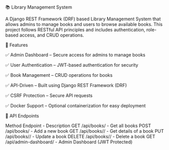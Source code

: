 📚 Library Management System

A Django REST Framework (DRF) based Library Management System that allows admins to manage books and users to browse available books. This project follows RESTful API principles and includes authentication, role-based access, and CRUD operations.

🚀 Features

✅ Admin Dashboard – Secure access for admins to manage books

✅ User Authentication – JWT-based authentication for security

✅ Book Management – CRUD operations for books

✅ API-Driven – Built using Django REST Framework (DRF)

✅ CSRF Protection – Secure API requests

✅ Docker Support – Optional containerization for easy deployment

📜 API Endpoints

Method	Endpoint -	Description
GET	/api/books/ -	Get all books
POST	/api/books/ -	Add a new book
GET	/api/books/<id>/ -	Get details of a book
PUT	/api/books/<id>/ -	Update a book
DELETE	/api/books/<id>/ -	Delete a book
GET	/api/admin-dashboard/ -	Admin Dashboard (JWT Protected)
